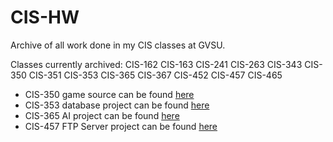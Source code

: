 # CIS-HW
Archive of all work done in my CIS classes at GVSU.

Classes currently archived:
CIS-162
CIS-163
CIS-241
CIS-263
CIS-343
CIS-350
CIS-351
CIS-353
CIS-365
CIS-367
CIS-452
CIS-457
CIS-465

- CIS-350 game source can be found [here](https://github.com/theHooloovoo/Space-Game)
- CIS-353 database project can be found [here](https://github.com/SilasA/Movie-Database)
- CIS-365 AI project can be found [here](https://github.com/JohnFrocillo/CIS365_AI_Project)
- CIS-457 FTP Server project can be found [here](https://github.com/jwhisky/FTP_Server)
